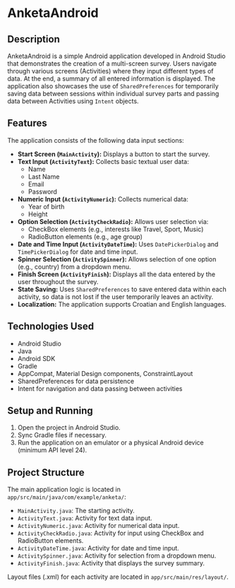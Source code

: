 # AnketaAndroid

## Description

AnketaAndroid is a simple Android application developed in Android Studio that demonstrates the creation of a multi-screen survey. Users navigate through various screens (Activities) where they input different types of data. At the end, a summary of all entered information is displayed. The application also showcases the use of `SharedPreferences` for temporarily saving data between sessions within individual survey parts and passing data between Activities using `Intent` objects.

## Features

The application consists of the following data input sections:

* **Start Screen (`MainActivity`):** Displays a button to start the survey.
* **Text Input (`ActivityText`):** Collects basic textual user data:
    * Name
    * Last Name
    * Email
    * Password
* **Numeric Input (`ActivityNumeric`):** Collects numerical data:
    * Year of birth
    * Height
* **Option Selection (`ActivityCheckRadio`):** Allows user selection via:
    * CheckBox elements (e.g., interests like Travel, Sport, Music)
    * RadioButton elements (e.g., age group)
* **Date and Time Input (`ActivityDateTime`):** Uses `DatePickerDialog` and `TimePickerDialog` for date and time input.
* **Spinner Selection (`ActivitySpinner`):** Allows selection of one option (e.g., country) from a dropdown menu.
* **Finish Screen (`ActivityFinish`):** Displays all the data entered by the user throughout the survey.
* **State Saving:** Uses `SharedPreferences` to save entered data within each activity, so data is not lost if the user temporarily leaves an activity.
* **Localization:** The application supports Croatian and English languages.

## Technologies Used

* Android Studio
* Java
* Android SDK
* Gradle
* AppCompat, Material Design components, ConstraintLayout
* SharedPreferences for data persistence
* Intent for navigation and data passing between activities

## Setup and Running

1.  Open the project in Android Studio.
2.  Sync Gradle files if necessary.
3.  Run the application on an emulator or a physical Android device (minimum API level 24).

## Project Structure

The main application logic is located in `app/src/main/java/com/example/anketa/`:

* `MainActivity.java`: The starting activity.
* `ActivityText.java`: Activity for text data input.
* `ActivityNumeric.java`: Activity for numerical data input.
* `ActivityCheckRadio.java`: Activity for input using CheckBox and RadioButton elements.
* `ActivityDateTime.java`: Activity for date and time input.
* `ActivitySpinner.java`: Activity for selection from a dropdown menu.
* `ActivityFinish.java`: Activity that displays the survey summary.

Layout files (.xml) for each activity are located in `app/src/main/res/layout/`.
